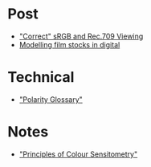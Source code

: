 # Post

- ["Correct" sRGB and Rec.709 Viewing](srgb_rec709_viewing_conditions.md)
- [Modelling film stocks in digital](film_shape.md)

# Technical
- ["Polarity Glossary"](polarity_glossary.md)

# Notes
- ["Principles of Colour Sensitometry"](principles_of_colour_sensitometry_notes.md)


<a rel="me" href="https://mastodon.art/@tmw"></a>
